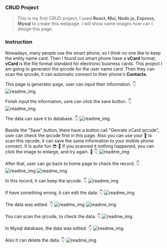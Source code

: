 ### CRUD Project
> This is my first CRUD project, I used **React, Mui, Node.js, Express, Mysql** to create this webpage. I will show some images how can I design this page.

### Instruction
Nowadays, many people use the smart phone, so I think no one like to keep the entity name card. Then I found out smart phone have a **vCard** format, **vCard** is the file format standard for electronic business cards. This project I am going to generator the qrcode for the user name card. Then they can scan the qrcode, it can automatic connect to their phone's **Contacts**.

This page is generator page, user can input their information. :point_down:
![readme_img](images/readMe1.png) 

Finish input the information, usre can click the save button. :point_down:
![readme_img](images/readMe2.png) 

The data can save it to database. :point_down:
![readme_img](images/readMe3.png) 

Beside the "Save" button, there have a button call "Genrate vCard qrcode", user can check the qrcode first in this page. Also you can use your :iphone: to scan this rqcode, it can save the same information to your mobile phone connect. It is quite fun :sunglasses: 
:bell: If you scanned it nothing happened, you can click the image to enlarge, and try again. :bell: :point_down:
![readme_img](images/readMe4.png) 

After that, user can go back to home page to check the record. :point_down:
![readme_img](images/readMe5.png) 
![readme_img](images/readMe6.png) 

In this record, it can keep the qrcode. :point_down:
![readme_img](images/readMe7.png) 

If have something wrong, it can edit the data. :point_down:
![readme_img](images/readMe8.png) 

The data was edited. :point_down:
![readme_img](images/readMe9.png) 
![readme_img](images/readMe10.png) 

You can scan the qrcode, to check the data. :point_down: 
![readme_img](images/readMe11.png) 

In Mysql database, the data was edited. :point_down:
![readme_img](images/readMe12.png) 

Also it can delete the data. :point_down:
![readme_img](images/readMe13.png)